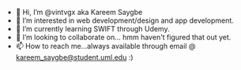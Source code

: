 - 👋 Hi, I’m @vintvgx aka Kareem Saygbe
- 👀 I’m interested in web development/design and app development.
- 🌱 I’m currently learning SWIFT through Udemy. 
- 💞️ I’m looking to collaborate on... hmm haven't figured that out yet.
- 📫 How to reach me...always available through email @ kareem_saygbe@student.uml.edu :)

<!---
vintvgx/vintvgx is a ✨ special ✨ repository because its `README.md` (this file) appears on your GitHub profile.
You can click the Preview link to take a look at your changes.
--->
